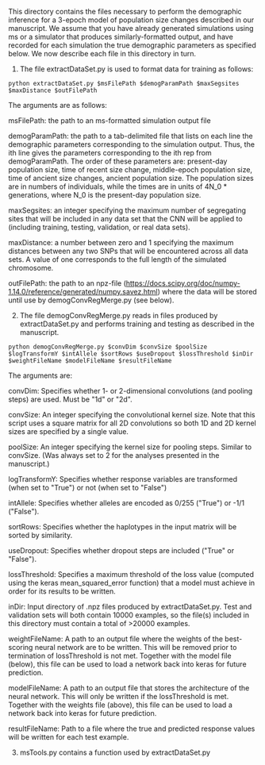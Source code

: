 This directory contains the files necessary to perform the demographic inference for a 3-epoch model of population size changes described in our manuscript. We assume that you have already generated simulations using ms or a simulator that produces similarly-formatted output, and have recorded for each simulation the true demographic parameters as specified below. We now describe each file in this directory in turn.

1) The file extractDataSet.py is used to format data for training as follows:

`python extractDataSet.py $msFilePath $demogParamPath $maxSegsites $maxDistance $outFilePath`

The arguments are as follows:

msFilePath: the path to an ms-formatted simulation output file

demogParamPath: the path to a tab-delimited file that lists on each line the demographic parameters corresponding to the  simulation output. Thus, the ith line gives the parameters corresponding to the ith rep from demogParamPath. The order of these parameters are: present-day population size, time of recent size change, middle-epoch population size, time of ancient size changes, ancient population size. The population sizes are in numbers of individuals, while the times are in units of 4N_0 * generations, where N_0 is the present-day population size.

maxSegsites: an integer specifying the maximum number of segregating sites that will be included in any data set that the CNN will be applied to (including training, testing, validation, or real data sets).

maxDistance: a number between zero and 1 specifying the maximum distances between any two SNPs that will be encountered across all data sets. A value of one corresponds to the full length of the simulated chromosome.

outFilePath: the path to an npz-file (https://docs.scipy.org/doc/numpy-1.14.0/reference/generated/numpy.savez.html) where the data will be stored until use by demogConvRegMerge.py (see below).


2) The file demogConvRegMerge.py reads in files produced by extractDataSet.py and performs training and testing as described in the manuscript.

`python demogConvRegMerge.py $convDim $convSize $poolSize $logTransformY $intAllele $sortRows $useDropout $lossThreshold $inDir $weightFileName $modelFileName $resultFileName`

The arguments are:

convDim: Specifies whether 1- or 2-dimensional convolutions (and pooling steps) are used. Must be "1d" or "2d".

convSize: An integer specifying the convolutional kernel size. Note that this script uses a square matrix for all 2D convolutions so both 1D and 2D kernel sizes are specified by a single value.

poolSize: An integer specifying the kernel size for pooling steps. Similar to convSize. (Was always set to 2 for the analyses presented in the manuscript.)

logTransformY: Specifies whether response variables are transformed (when set to "True") or not (when set to "False")

intAllele: Specifies whether alleles are encoded as 0/255 ("True") or -1/1 ("False").

sortRows: Specifies whether the haplotypes in the input matrix will be sorted by similarity.

useDropout: Specifies whether dropout steps are included ("True" or "False").

lossThreshold: Specifies a maximum threshold of the loss value (computed using the keras mean_squared_error function) that a model must achieve in order for its results to be written.

inDir: Input directory of .npz files produced by extractDataSet.py. Test and validation sets will both contain 10000 examples, so the file(s) included in this directory must contain a total of >20000 examples.

weightFileName: A path to an output file where the weights of the best-scoring neural network are to be written. This will be removed prior to termination of lossThreshold is not met. Together with the model file (below), this file can be used to load a network back into keras for future prediction.

modelFileName: A path to an output file that stores the architecture of the neural network. This will only be written if the lossThreshold is met. Together with the weights file (above), this file can be used to load a network back into keras for future prediction.

resultFileName: Path to a file where the true and predicted response values will be written for each test example.

3) msTools.py contains a function used by extractDataSet.py
